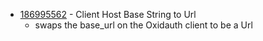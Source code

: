 - [186995562](https://www.pivotaltracker.com/story/show/186995562) - Client Host Base String to Url
    - swaps the base_url on the Oxidauth client to be a Url


